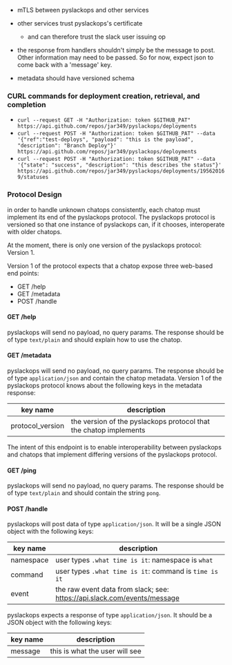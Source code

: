 - mTLS between pyslackops and other services

- other services trust pyslackops's certificate
  - and can therefore trust the slack user issuing op

- the response from handlers shouldn't simply be the 
message to post.  Other information may need to be passed.
So for now, expect json to come back with a 'message' key.

- metadata should have versioned schema

### CURL commands for deployment creation, retrieval,  and completion
- `curl --request GET -H "Authorization: token $GITHUB_PAT" https://api.github.com/repos/jar349/pyslackops/deployments`
- `curl --request POST -H "Authorization: token $GITHUB_PAT" --data '{"ref":"test-deploys", "payload": "this is the payload", "description": "Branch Deploy"}' https://api.github.com/repos/jar349/pyslackops/deployments`
- `curl --request POST -H "Authorization: token $GITHUB_PAT" --data '{"state": "success", "description": "this describes the status"}' https://api.github.com/repos/jar349/pyslackops/deployments/195620169/statuses`

### Protocol Design
in order to handle unknown chatops consistently, each chatop must implement its
end of the pyslackops protocol.  The pyslackops protocol is versioned so that 
one instance of pyslackops can, if it chooses, interoperate with older chatops.

At the moment, there is only one version of the pyslackops protocol: Version 1.

Version 1 of the protocol expects that a chatop expose three web-based end 
points:
 - GET /help
 - GET /metadata
 - POST /handle

#### GET /help
pyslackops will send no payload, no query params.  The response should be of 
type `text/plain` and should explain how to use the chatop.

#### GET /metadata
pyslackops will send no payload, no query params.  The response should be of 
type `application/json` and contain the chatop metadata.  Version 1 of the 
pyslackops protocol knows about the following keys in the metadata response:

| key name | description |
| --- | --- |
| protocol_version | the version of the pyslackops protocol that the chatop implements |

The intent of this endpoint is to enable interoperability between pyslackops 
and chatops that implement differing versions of the pyslackops protocol.

#### GET /ping
pyslackops will send no payload, no query params.  The response should be of 
type `text/plain` and should contain the string `pong`.

#### POST /handle
pyslackops will post data of type `application/json`.  It will be a single 
JSON object with the following keys:
 
| key name | description |
| --- | --- |
| namespace | user types `.what time is it`: namespace is `what` |
| command | user types `.what time is it`: command is `time is it` |
| event | the raw event data from slack; see: https://api.slack.com/events/message |
 
pyslackops expects a response of type `application/json`.  It should be a JSON
object with the following keys:

| key name | description |
| --- | --- |
| message | this is what the user will see | 
